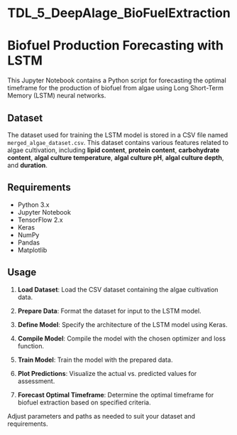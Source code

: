 # TDL_5_DeepAlage_BioFuelExtraction
# Biofuel Production Forecasting with LSTM

This Jupyter Notebook contains a Python script for forecasting the optimal timeframe for the production of biofuel from algae using Long Short-Term Memory (LSTM) neural networks.

## Dataset

The dataset used for training the LSTM model is stored in a CSV file named `merged_algae_dataset.csv`. This dataset contains various features related to algae cultivation, including **lipid content**, **protein content**, **carbohydrate content**, **algal culture temperature**, **algal culture pH**, **algal culture depth**, and **duration**.

## Requirements

- Python 3.x
- Jupyter Notebook
- TensorFlow 2.x
- Keras
- NumPy
- Pandas
- Matplotlib

## Usage

1. **Load Dataset**: Load the CSV dataset containing the algae cultivation data.

2. **Prepare Data**: Format the dataset for input to the LSTM model.

3. **Define Model**: Specify the architecture of the LSTM model using Keras.

4. **Compile Model**: Compile the model with the chosen optimizer and loss function.

5. **Train Model**: Train the model with the prepared data.

6. **Plot Predictions**: Visualize the actual vs. predicted values for assessment.

7. **Forecast Optimal Timeframe**: Determine the optimal timeframe for biofuel extraction based on specified criteria.

Adjust parameters and paths as needed to suit your dataset and requirements.
